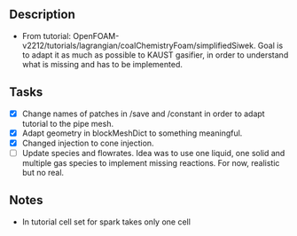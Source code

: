 ## Description

* From tutorial: OpenFOAM-v2212/tutorials/lagrangian/coalChemistryFoam/simplifiedSiwek. Goal is to adapt it as much as possible to KAUST gasifier, in order to understand what is missing and has to be implemented.

## Tasks 

- [x] Change names of patches in /save and /constant in order to adapt tutorial to the pipe mesh. 
- [x] Adapt geometry in blockMeshDict to something meaningful. 
- [x] Changed injection to cone injection.
- [ ] Update species and flowrates. Idea was to use one liquid, one solid and multiple gas species to implement missing reactions. For now, realistic but no real.

## Notes

* In tutorial cell set for spark takes only one cell
